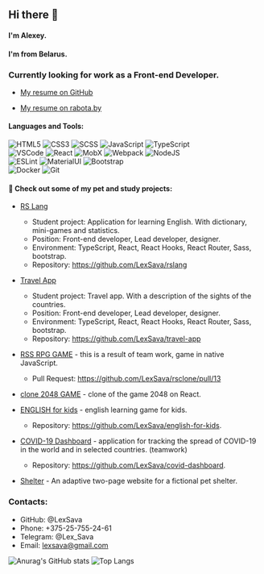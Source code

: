## Hi there 👋

#### I'm Alexey.
#### I'm from Belarus.

### Currently looking for work as a Front-end Developer.

- [My resume on GitHub](https://lexsava.github.io/CV/)

- [My resume on rabota.by](https://rabota.by/resume/ed87c0a9ff01f75a250039ed1f54464d5a4139)

#### Languages and Tools:
![HTML5](https://img.shields.io/badge/-HTML5-090909?style=for-the-badge&logo=HTML5)
![CSS3](https://img.shields.io/badge/-CSS3-090909?style=for-the-badge&logo=CSS3)
![SCSS](https://img.shields.io/badge/-SCSS-090909?style=for-the-badge&logo=SASS)
![JavaScript](https://img.shields.io/badge/-JavaScript-090909?style=for-the-badge&logo=JavaScript)
![TypeScript](https://img.shields.io/badge/-TypeScript-090909?style=for-the-badge&logo=TypeScript)  
![VSCode](https://img.shields.io/badge/-VSCode-090909?style=for-the-badge&logo=visualstudiocode)
![React](https://img.shields.io/badge/-React-090909?style=for-the-badge&logo=react)
![MobX](https://img.shields.io/badge/-MobX-090909?style=for-the-badge&logo=MobX)
![Webpack](https://img.shields.io/badge/-Webpack-090909?style=for-the-badge&logo=Webpack)
![NodeJS](https://img.shields.io/badge/-Node.js-090909?style=for-the-badge&logo=Node.js)  
![ESLint](https://img.shields.io/badge/-ESLint-090909?style=for-the-badge&logo=ESLint)
![MaterialUI](https://img.shields.io/badge/-MaterialUI-090909?style=for-the-badge&logo=MaterialUI)
![Bootstrap](https://img.shields.io/badge/-Bootstrap-090909?style=for-the-badge&logo=Bootstrap)  
![Docker](https://img.shields.io/badge/-Docker-090909?style=for-the-badge&logo=Docker)
![Git](https://img.shields.io/badge/-Git-090909?style=for-the-badge&logo=Git)

#### 🔭 Check out some of my pet and study projects:

- [RS Lang](https://rslang.tk/) 
    * Student project: Application for learning English. With dictionary, mini-games and statistics.
    * Position: Front-end developer, Lead developer, designer.
    * Environment: TypeScript, React, React Hooks, React Router, Sass, bootstrap.
    * Repository: https://github.com/LexSava/rslang
    
- [Travel App](https://travelapp-team108.netlify.app/) 
    * Student project: Travel app. With a description of the sights of the countries.
    * Position: Front-end developer, Lead developer, designer.
    * Environment: TypeScript, React, React Hooks, React Router, Sass, bootstrap.
    * Repository: https://github.com/LexSava/travel-app
    
- [RSS RPG GAME](https://lexsava.github.io/rsclone/game/dist/) - this is a result of team work, game in native JavaScript.
    * Pull Request: https://github.com/LexSava/rsclone/pull/13

- [clone 2048 GAME](https://lexsava.github.io/react-game/build/) - clone of the game 2048 on React.
    
- [ENGLISH for kids](https://lexsava.github.io/english-for-kids/english-for-kids/src) - english learning game for kids.
    * Repository: https://github.com/LexSava/english-for-kids.
    
- [COVID-19 Dashboard](https://lexsava.github.io/covid-dashboard/covid-dashboard/dist/) - application for tracking the spread of COVID-19 in the world and in selected countries. (teamwork)
    * Repository: https://github.com/LexSava/covid-dashboard.
    
- [Shelter](https://lexsava.github.io/shelter/shelter/pages/main/) - An adaptive two-page website for a fictional pet shelter.
    
### Contacts:

- GitHub: @LexSava
- Phone: +375-25-755-24-61
- Telegram: @Lex_Sava
- Email: lexsava@gmail.com


![Anurag's GitHub stats](https://github-readme-stats.vercel.app/api?username=LexSava&show_icons=true&theme=gruvbox)
![Top Langs](https://github-readme-stats.vercel.app/api/top-langs/?username=LexSava&layout=compact&theme=gruvbox&show_icons=true)


<!--
![Top Langs](https://github-readme-stats.vercel.app/api/top-langs/?username=LexSava&layout=compact&theme=gruvbox)
-->


<!--
**LexSava/LexSava** is a ✨ _special_ ✨ repository because its `README.md` (this file) appears on your GitHub profile.

Here are some ideas to get you started:

- 🔭 I’m currently working on ...
- 🌱 I’m currently learning ...
- 👯 I’m looking to collaborate on ...
- 🤔 I’m looking for help with ...
- 💬 Ask me about ...
- 📫 How to reach me: ...
- 😄 Pronouns: ...
- ⚡ Fun fact: ...
-->
